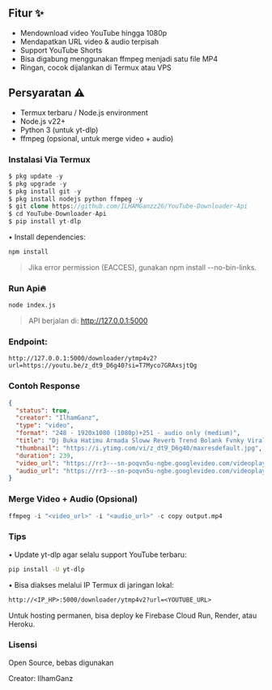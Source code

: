 ## Fitur ✨
- Mendownload video YouTube hingga 1080p
- Mendapatkan URL video & audio terpisah
- Support YouTube Shorts
- Bisa digabung menggunakan ffmpeg menjadi satu file MP4
- Ringan, cocok dijalankan di Termux atau VPS

## Persyaratan ⚠
- Termux terbaru / Node.js environment
- Node.js v22+
- Python 3 (untuk yt-dlp)
- ffmpeg (opsional, untuk merge video + audio)

### Instalasi Via Termux
```php
$ pkg update -y
$ pkg upgrade -y
$ pkg install git -y
$ pkg install nodejs python ffmpeg -y
$ git clone https://github.com/ILHAMGanzz26/YouTube-Downloader-Api
$ cd YouTube-Downloader-Api
$ pip install yt-dlp
```
• Install dependencies:
```bash
npm install
```
> Jika error permission (EACCES), gunakan npm install --no-bin-links.

### Run Api🔥
```bash
node index.js
```
> API berjalan di: http://127.0.0.1:5000

### Endpoint:
```text
http://127.0.0.1:5000/downloader/ytmp4v2?url=https://youtu.be/z_dt9_D6g40?si=T7Myco7GRAxsjtQg
```

### Contoh Response
```json
{
  "status": true,
  "creator": "IlhamGanz",
  "type": "video",
  "format": "248 - 1920x1080 (1080p)+251 - audio only (medium)",
  "title": "Dj Buka Hatimu Armada Sloww Reverb Trend Bolank Fvnky Viral Tiktok",
  "thumbnail": "https://i.ytimg.com/vi/z_dt9_D6g40/maxresdefault.jpg",
  "duration": 239,
  "video_url": "https://rr3---sn-poqvn5u-ngbe.googlevideo.com/videoplayback?expire=1758553409&ei=4RDRaMa4BcKqpt8Prs328A0&ip=114.10.16.130&id=o-ANp29xgrbjVm1fvmvnVb6nMf0bNak1XRGW5Bq97tGGHV&itag=248&aitags=133%2C134%2C135%2C136%2C137%2C160%2C242%2C243%2C244%2C247%2C248%2C278&source=youtube&requiressl=yes&xpc=EgVo2aDSNQ%3D%3D&met=1758531809%2C&mh=ou&mm=31%2C29&mn=sn-poqvn5u-ngbe%2Csn-poqvn5u-jb3k&ms=au%2Crdu&mv=m&mvi=3&pl=23&rms=au%2Cau&initcwndbps=677500&bui=ATw7iSUxIwguvlJ3UR0bw9Dqt5eFI4Qbn3oQR94K8bdjvcVMZ-3bhSJIepLu68ty_lKcVsgNRqoVGlTY&spc=hcYD5TjdjWOD&vprv=1&svpuc=1&mime=video%2Fwebm&ns=8y8g5DcdbjS2LlNReMrHqVkQ&rqh=1&gir=yes&clen=34841844&dur=238.766&lmt=1758477172433355&mt=1758531235&fvip=3&keepalive=yes&fexp=51552689%2C51565116%2C51565682%2C51580968&c=TVHTML5_SIMPLY&sefc=1&txp=530F224&n=L4i8K68xI88nOw&sparams=expire%2Cei%2Cip%2Cid%2Caitags%2Csource%2Crequiressl%2Cxpc%2Cbui%2Cspc%2Cvprv%2Csvpuc%2Cmime%2Cns%2Crqh%2Cgir%2Cclen%2Cdur%2Clmt&lsparams=met%2Cmh%2Cmm%2Cmn%2Cms%2Cmv%2Cmvi%2Cpl%2Crms%2Cinitcwndbps&lsig=APaTxxMwRQIgZM_qSeWUWnsoOGeKfwWjU9CFBONDcgFJnDhrLF5mifkCIQDQeFvc68nvmSjhxDL3mN0eXDhFqDCxBrJz1TJVz1Islg%3D%3D&sig=AJfQdSswRgIhAIgNRAfdMgYZn6LcS6RDRX8fIvY8S7gd-X8LvDIvJ4YxAiEAsfTRfsHdbEL40JV0IohSWpG5eqf5o_VLoc-uu5vg9pI%3D",
  "audio_url": "https://rr3---sn-poqvn5u-ngbe.googlevideo.com/videoplayback?expire=1758553409&ei=4RDRaMa4BcKqpt8Prs328A0&ip=114.10.16.130&id=o-ANp29xgrbjVm1fvmvnVb6nMf0bNak1XRGW5Bq97tGGHV&itag=251&source=youtube&requiressl=yes&xpc=EgVo2aDSNQ%3D%3D&met=1758531809%2C&mh=ou&mm=31%2C29&mn=sn-poqvn5u-ngbe%2Csn-poqvn5u-jb3k&ms=au%2Crdu&mv=m&mvi=3&pl=23&rms=au%2Cau&initcwndbps=677500&bui=ATw7iSUxIwguvlJ3UR0bw9Dqt5eFI4Qbn3oQR94K8bdjvcVMZ-3bhSJIepLu68ty_lKcVsgNRqoVGlTY&spc=hcYD5TjdjWOD&vprv=1&svpuc=1&mime=audio%2Fwebm&ns=8y8g5DcdbjS2LlNReMrHqVkQ&rqh=1&gir=yes&clen=4023388&dur=238.801&lmt=1758477304570330&mt=1758531235&fvip=3&keepalive=yes&fexp=51552689%2C51565116%2C51565682%2C51580968&c=TVHTML5_SIMPLY&sefc=1&txp=5318224&n=L4i8K68xI88nOw&sparams=expire%2Cei%2Cip%2Cid%2Citag%2Csource%2Crequiressl%2Cxpc%2Cbui%2Cspc%2Cvprv%2Csvpuc%2Cmime%2Cns%2Crqh%2Cgir%2Cclen%2Cdur%2Clmt&lsparams=met%2Cmh%2Cmm%2Cmn%2Cms%2Cmv%2Cmvi%2Cpl%2Crms%2Cinitcwndbps&lsig=APaTxxMwRQIgZM_qSeWUWnsoOGeKfwWjU9CFBONDcgFJnDhrLF5mifkCIQDQeFvc68nvmSjhxDL3mN0eXDhFqDCxBrJz1TJVz1Islg%3D%3D&sig=AJfQdSswRgIhAKW1-Dr9evWz0ApoEwJePr9baC0fXh3DZ46ApnupSGj9AiEAyDtMd4Ym3OuXUrQO7LXHvn_CXzJlJ14z8GkQ71sIUuE%3D"
}
```

### Merge Video + Audio (Opsional)
```python
ffmpeg -i "<video_url>" -i "<audio_url>" -c copy output.mp4
```
### Tips
• Update yt-dlp agar selalu support YouTube terbaru:
```bash
pip install -U yt-dlp
```
• Bisa diakses melalui IP Termux di jaringan lokal:
```txt
http://<IP_HP>:5000/downloader/ytmp4v2?url=<YOUTUBE_URL>
```
Untuk hosting permanen, bisa deploy ke Firebase Cloud Run, Render, atau Heroku.

### Lisensi
Open Source, bebas digunakan

Creator: IlhamGanz
